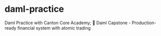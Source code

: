# daml-practice
Daml Practice with Canton Core Academy; 🚀 Daml Capstone - Production-ready financial system with atomic trading
